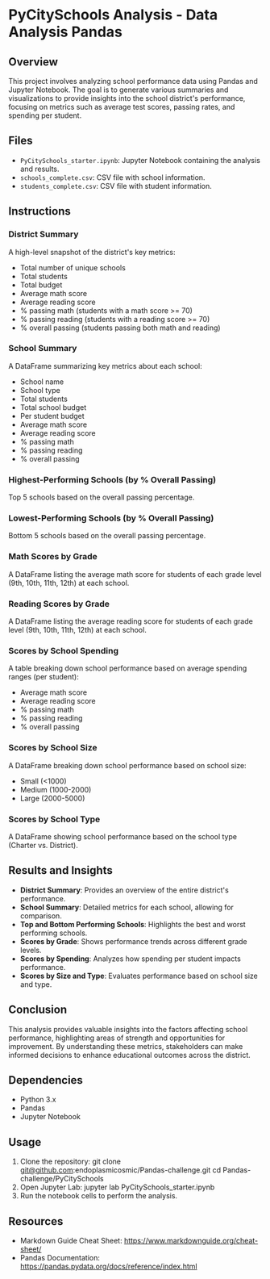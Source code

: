 # PyCitySchools Analysis - Data Analysis Pandas

## Overview

This project involves analyzing school performance data using Pandas and Jupyter Notebook. The goal is to generate various summaries and visualizations to provide insights into the school district's performance, focusing on metrics such as average test scores, passing rates, and spending per student.

## Files

- `PyCitySchools_starter.ipynb`: Jupyter Notebook containing the analysis and results.
- `schools_complete.csv`: CSV file with school information.
- `students_complete.csv`: CSV file with student information.

## Instructions

### District Summary

A high-level snapshot of the district's key metrics:
- Total number of unique schools
- Total students
- Total budget
- Average math score
- Average reading score
- % passing math (students with a math score >= 70)
- % passing reading (students with a reading score >= 70)
- % overall passing (students passing both math and reading)

### School Summary

A DataFrame summarizing key metrics about each school:
- School name
- School type
- Total students
- Total school budget
- Per student budget
- Average math score
- Average reading score
- % passing math
- % passing reading
- % overall passing

### Highest-Performing Schools (by % Overall Passing)

Top 5 schools based on the overall passing percentage.

### Lowest-Performing Schools (by % Overall Passing)

Bottom 5 schools based on the overall passing percentage.

### Math Scores by Grade

A DataFrame listing the average math score for students of each grade level (9th, 10th, 11th, 12th) at each school.

### Reading Scores by Grade

A DataFrame listing the average reading score for students of each grade level (9th, 10th, 11th, 12th) at each school.

### Scores by School Spending

A table breaking down school performance based on average spending ranges (per student):
- Average math score
- Average reading score
- % passing math
- % passing reading
- % overall passing

### Scores by School Size

A DataFrame breaking down school performance based on school size:
- Small (<1000)
- Medium (1000-2000)
- Large (2000-5000)

### Scores by School Type

A DataFrame showing school performance based on the school type (Charter vs. District).

## Results and Insights

- **District Summary**: Provides an overview of the entire district's performance.
- **School Summary**: Detailed metrics for each school, allowing for comparison.
- **Top and Bottom Performing Schools**: Highlights the best and worst performing schools.
- **Scores by Grade**: Shows performance trends across different grade levels.
- **Scores by Spending**: Analyzes how spending per student impacts performance.
- **Scores by Size and Type**: Evaluates performance based on school size and type.

## Conclusion

This analysis provides valuable insights into the factors affecting school performance, highlighting areas of strength and opportunities for improvement. By understanding these metrics, stakeholders can make informed decisions to enhance educational outcomes across the district.

## Dependencies

- Python 3.x
- Pandas
- Jupyter Notebook

## Usage

1. Clone the repository:
   git clone git@github.com:endoplasmicosmic/Pandas-challenge.git
   cd Pandas-challenge/PyCitySchools
2. Open Jupyter Lab:
   jupyter lab PyCitySchools_starter.ipynb
3. Run the notebook cells to perform the analysis.

## Resources

- Markdown Guide Cheat Sheet: https://www.markdownguide.org/cheat-sheet/
- Pandas Documentation: https://pandas.pydata.org/docs/reference/index.html
